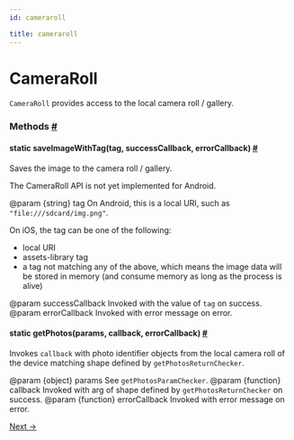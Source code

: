 ```yaml
---
id: cameraroll

title: cameraroll
---
```

<a id="content"></a><h1>CameraRoll</h1><div><div><p><code>CameraRoll</code> provides access to the local camera roll / gallery.</p></div><span><h3><a class="anchor" name="methods"></a>Methods <a class="hash-link" href="#methods">#</a></h3><div class="props"><div class="prop"><h4 class="propTitle"><a class="anchor" name="saveimagewithtag"></a><span class="propType">static </span>saveImageWithTag<span class="propType">(tag, successCallback, errorCallback)</span> <a class="hash-link" href="#saveimagewithtag">#</a></h4><div><p>Saves the image to the camera roll / gallery.</p><p>The CameraRoll API is not yet implemented for Android.</p><p>@param {string} tag On Android, this is a local URI, such
as <code>"file:///sdcard/img.png"</code>.</p><p>On iOS, the tag can be one of the following:</p><ul><li>local URI</li><li>assets-library tag</li><li>a tag not matching any of the above, which means the image data will
be stored in memory (and consume memory as long as the process is alive)</li></ul><p>@param successCallback Invoked with the value of <code>tag</code> on success.
@param errorCallback Invoked with error message on error.</p></div></div><div class="prop"><h4 class="propTitle"><a class="anchor" name="getphotos"></a><span class="propType">static </span>getPhotos<span class="propType">(params, callback, errorCallback)</span> <a class="hash-link" href="#getphotos">#</a></h4><div><p> Invokes <code>callback</code> with photo identifier objects from the local camera
 roll of the device matching shape defined by <code>getPhotosReturnChecker</code>.</p><p> @param {object} params See <code>getPhotosParamChecker</code>.
 @param {function} callback Invoked with arg of shape defined by
 <code>getPhotosReturnChecker</code> on success.
 @param {function} errorCallback Invoked with error message on error.</p></div></div></div></span></div><div class="docs-prevnext"><a class="docs-next" href="dimensions.html#content">Next →</a></div>